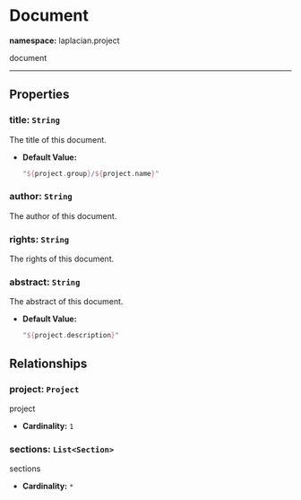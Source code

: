 # **Document**
**namespace:** laplacian.project

document



---

## Properties

### title: `String`
The title of this document.
- **Default Value:**
  ```kotlin
  "${project.group}/${project.name}"
  ```

### author: `String`
The author of this document.

### rights: `String`
The rights of this document.

### abstract: `String`
The abstract of this document.
- **Default Value:**
  ```kotlin
  "${project.description}"
  ```

## Relationships

### project: `Project`
project
- **Cardinality:** `1`

### sections: `List<Section>`
sections
- **Cardinality:** `*`